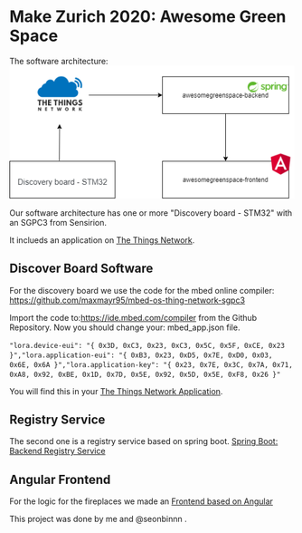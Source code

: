 # Make Zurich 2020: Awesome Green Space

The software architecture:
![Software Architecture](./images/software_architecture.png)

Our software architecture has one or more "Discovery board - STM32" with an SGPC3 from Sensirion.

It inclueds an application on [The Things Network](https://www.thethingsnetwork.org/).

## Discover Board Software
For the discovery board we use the code for the mbed online compiler: https://github.com/maxmayr95/mbed-os-thing-network-sgpc3

Import the code to:https://ide.mbed.com/compiler from the Github Repository. Now you should change your: mbed_app.json file. 

`"lora.device-eui": "{ 0x3D, 0xC3, 0x23, 0xC3, 0x5C, 0x5F, 0xCE, 0x23 }","lora.application-eui": "{ 0xB3, 0x23, 0xD5, 0x7E, 0xD0, 0x03, 0x6E, 0x6A }","lora.application-key": "{ 0x23, 0x7E, 0x3C, 0x7A, 0x71, 0xA8, 0x92, 0xBE, 0x1D, 0x7D, 0x5E, 0x92, 0x5D, 0x5E, 0xF8, 0x26 }"`

You will find this in your [The Things Network Application](https://www.thethingsnetwork.org/).

## Registry Service

The second one is a registry service based on spring boot. [Spring Boot: Backend Registry Service](https://github.com/maxmayr95/awesomegreenspace-backend)

## Angular Frontend

For the logic for the fireplaces we made an [Frontend based on Angular](https://github.com/maxmayr95/awesomegreenspace-frontend)
          
This project was done by me and @seonbinnn .
